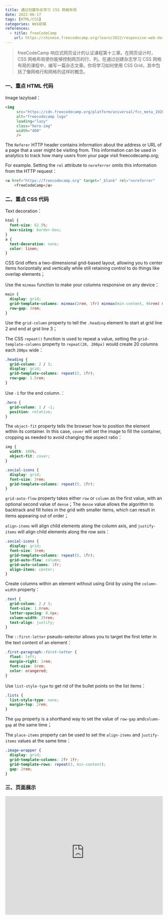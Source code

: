 ```yaml
---
title: 通过创建杂志学习 CSS 网格布局
date: 2022-06-17
tags: [HTML/CSS]
categories: Web前端
references: 
  - title: freeCodeCamp
    url: https://chinese.freecodecamp.org/learn/2022/responsive-web-design
---
```


> freeCodeCamp 响应式网页设计的认证课程第十三章。在网页设计时，CSS 网格布局使你能够控制网页的行、列。在通过创建杂志学习 CSS 网格布局的课程中，编写一篇杂志文章。你将学习如何使用 CSS Grid，其中包括了像网格行和网格列这样的概念。

<!--more-->

### 一、重点 HTML 代码

Image lazyload：

```html
<img
     src="https://cdn.freecodecamp.org/platform/universal/fcc_meta_1920X1080-indigo.png"
     alt="freecodecamp logo"
     loading="lazy"
     class="hero-img"
     width="400"
     />
```

The `Referer` HTTP header contains information about the address or URL of a page that a user might be visiting from. This information can be used in analytics to track how many users from your page visit freecodecamp.org;

For example. Setting the `rel` attribute to `noreferrer` omits this information from the HTTP request：

```html
<a href="https://freecodecamp.org" target="_blank" rel="noreferrer"
    >freeCodeCamp</a>
```

### 二、重点 CSS 代码

Text decoration：

```CSS
html {
  font-size: 62.5%;
  box-sizing: border-box;
}
a {
  text-decoration: none;
  color: linen;
}
```

CSS Grid offers a two-dimensional grid-based layout, allowing you to center items horizontally and vertically while still retaining control to do things like overlap elements；

Use the `minmax` function to make your columns responsive on any device：

```css
main {
  display: grid;
  grid-template-columns: minmax(2rem, 1fr) minmax(min-content, 94rem) minmax(2rem, 1fr); /* fr = fraction*/
  row-gap: 3rem;
}
```

 Use the `grid-column` property to tell the `.heading` element to start at grid line 2 and end at grid line 3；

The CSS `repeat()` function is used to repeat a value, setting the `grid-template-columns` property to `repeat(20, 200px)` would create 20 columns each `200px` wide：

```css
.heading {
  grid-column: 2 / 3;
  display: grid;
  grid-template-columns: repeat(2, 1fr);
  row-gap: 1.5rem;
}
```

Use `-1` for the end column.：

```CSS
.hero {
  grid-column: 1 / -1;
  position: relative;
}
```

The `object-fit` property tells the browser how to position the element within its container. In this case, `cover` will set the image to fill the container, cropping as needed to avoid changing the aspect ratio：

```CSS
img {
  width: 100%;
  object-fit: cover;
}
```

```CSS
.social-icons {
  display: grid;
  font-size: 3rem;
  grid-template-columns: repeat(5, 1fr);
}
```

`grid-auto-flow` property takes either `row` or `column` as the first value, with an optional second value of `dense`；The `dense` value allows the algorithm to backtrack and fill holes in the grid with smaller items, which can result in items appearing out of order；

`align-items` will align child elements along the column axis, and `justify-items` will align child elements along the row axis：

```CSS
.social-icons {
  display: grid;
  font-size: 3rem;
  grid-template-columns: repeat(5, 1fr);
  grid-auto-flow: column;
  grid-auto-columns: 1fr;
  align-items: center;
}
```

Create columns within an element without using Grid by using the `column-width` property：

```CSS
.text {
  grid-column: 2 / 3;
  font-size: 1.8rem;
  letter-spacing: 0.6px;
  column-width: 25rem;
  text-align: justify;
}
```

The `::first-letter` pseudo-selector allows you to target the first letter in the text content of an element：

```CSS
.first-paragraph::first-letter {
  float: left;
  margin-right: 1rem;
  font-size: 6rem;
  color: orangered;
}
```

 Use `list-style-type` to get rid of the bullet points on the list items：

```CSS
.lists {
  list-style-type: none;
  margin-top: 2rem;
}
```

 The `gap` property is a shorthand way to set the value of  `row-gap` and`column-gap` at the same time；

The `place-items` property can be used to set the `align-items` and `justify-items` values at the same time：

```CSS
.image-wrapper {
  display: grid;
  grid-template-columns: 2fr 1fr;
  grid-template-rows: repeat(3, min-content);
  gap: 2rem;
}
```

### 三、页面展示

<div style="position: relative; width: 100%; height: 0; padding-bottom: 75%;">
    <iframe src="https://free-code-camp-demo.vercel.app/响应式网页设计/通过创建杂志学习CSS网格布局/index.html" border="0" frameborder="no" framespacing="0" allowfullscreen="true" style="position: absolute; width: 100%; height: 100%; left: 0; top: 0;"></iframe>
</div>
